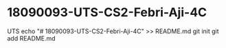 # 18090093-UTS-CS2-Febri-Aji-4C
UTS
echo "# 18090093-UTS-CS2-Febri-Aji-4C" >> README.md
git init
git add README.md
